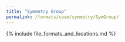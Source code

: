```yaml
---
title: "Symmetry Group"
permalink: /formats/casm/symmetry/SymGroup/
---
```


{% include file_formats_and_locations.md %}

